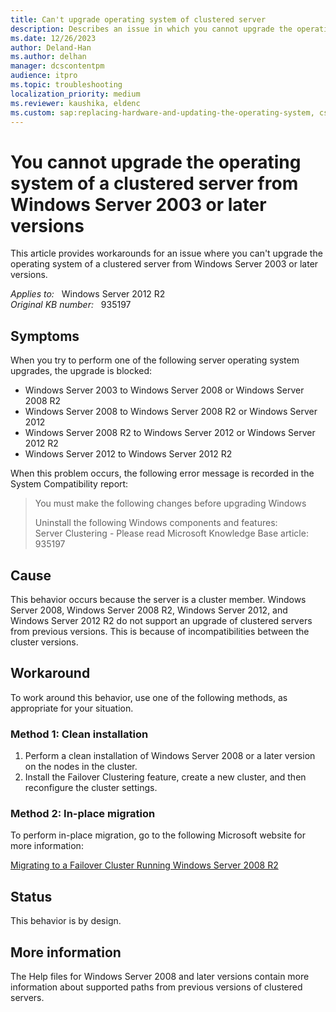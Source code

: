 ```yaml
---
title: Can't upgrade operating system of clustered server
description: Describes an issue in which you cannot upgrade the operating system of a server from Windows Server 2003 or later versions.
ms.date: 12/26/2023
author: Deland-Han
ms.author: delhan
manager: dcscontentpm
audience: itpro
ms.topic: troubleshooting
localization_priority: medium
ms.reviewer: kaushika, eldenc
ms.custom: sap:replacing-hardware-and-updating-the-operating-system, csstroubleshoot
---
```

# You cannot upgrade the operating system of a clustered server from Windows Server 2003 or later versions

This article provides workarounds for an issue where you can't upgrade the operating system of a clustered server from Windows Server 2003 or later versions.

_Applies to:_ &nbsp; Windows Server 2012 R2  
_Original KB number:_ &nbsp; 935197

## Symptoms

When you try to perform one of the following server operating system upgrades, the upgrade is blocked:

- Windows Server 2003 to Windows Server 2008 or Windows Server 2008 R2
- Windows Server 2008 to Windows Server 2008 R2 or Windows Server 2012
- Windows Server 2008 R2 to Windows Server 2012 or Windows Server 2012 R2
- Windows Server 2012 to Windows Server 2012 R2

When this problem occurs, the following error message is recorded in the System Compatibility report:

> You must make the following changes before upgrading Windows
>
> Uninstall the following Windows components and features:  
Server Clustering - Please read Microsoft Knowledge Base article: 935197

## Cause

This behavior occurs because the server is a cluster member. Windows Server 2008, Windows Server 2008 R2, Windows Server 2012, and Windows Server 2012 R2 do not support an upgrade of clustered servers from previous versions. This is because of incompatibilities between the cluster versions.

## Workaround

To work around this behavior, use one of the following methods, as appropriate for your situation.

### Method 1: Clean installation

1. Perform a clean installation of Windows Server 2008 or a later version on the nodes in the cluster.
2. Install the Failover Clustering feature, create a new cluster, and then reconfigure the cluster settings.

### Method 2: In-place migration

To perform in-place migration, go to the following Microsoft website for more information:

[Migrating to a Failover Cluster Running Windows Server 2008 R2](/previous-versions/windows/it-pro/windows-server-2008-R2-and-2008/cc730990(v=ws.11))

## Status

This behavior is by design.

## More information

The Help files for Windows Server 2008 and later versions contain more information about supported paths from previous versions of clustered servers.
